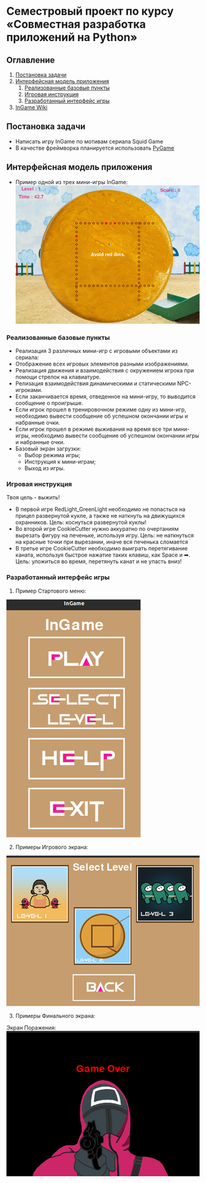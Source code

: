 # Семестровый проект по курсу «Совместная разработка приложений на Python»

## Оглавление
1. [Постановка задачи](#introduction)
2. [Интерфейсная модель приложения](#paragraph1)
    1. [Реализованные базовые пункты](#subparagraph21)
	2. [Игровая инструкция](#subparagraph22)
	3. [Разработанный интерфейс игры](#subparagraph23)
3. [InGame Wiki](https://github.com/juliazadorozhnaya/InGame/wiki)

## Постановка задачи <a name="introduction"></a>
- Написать игру InGame по мотивам сериала Squid Game
- В качестве фреймворка планируется использовать [PyGame](https://pypi.org/project/pygame/)

## Интерфейсная модель приложения <a name="paragraph1"></a>
- Пример одной из трех мини-игры InGame:
![Пример InGame игры](images/Exampe.png)


### Реализованные базовые пункты <a name="subparagraph21"></a>
* Реализация 3 различных мини-игр с игровыми объектами из сериала:
* Отображение всех игровых элементов разными изображениями. 
* Реализация движения и взаимодействия с окружением игрока при помощи стрелок на клавиатуре. 
* Релизация взаимодействия динамическими и статическими NPC-игроками.
* Если заканчивается время, отведенное на мини-игру, то выводится сообщение о проигрыше.
* Если игрок прошел в тренировочном режиме одну из мини-игр, необходимо вывести сообщение об успешном окончании игры и набранные очки.
* Если игрок прошел в режиме выживания на время все три мини-игры, необходимо вывести сообщение об успешном окончании игры и набранные очки.
* Базовый экран загрузки:
  * Выбор режима игры;
  * Инструкция к мини-играм;
  * Выход из игры.

### Игровая инструкция <a name="subparagraph22"></a>
Твоя цель - выжить!

* В первой игре RedLight_GreenLight необходимо не попасться на прицел развернутой кукле, а также не наткнуть на движущихся охранников. Цель: коснуться развернутой куклы!
* Во второй игре CookieCutter нужно аккуратно по очертаниям вырезать фигуру на печеньке, используя игру. Цель: не наткнуться на красные точки при вырезании, иначе вся печенька сломается
* В третье игре CookieCutter необходимо выиграть перетягивание каната, используя быстрое нажатие таких клавиш, как Space и ➡. 
Цель: уложиться во время, перетянуть канат и не упасть вниз! 



### Разработанный интерфейс игры <a name="subparagraph23"></a>
1. Пример Стартового меню:

![Пример Стартового меню](images/example_starting_menu.png)


2. Примеры Игрового экрана:

![Пример 1](images/example_game_footage_1.png)


3. Примеры Финального экрана:

Экран Поражения:
![Пример Поражения](images/example_lose_screen.png)
